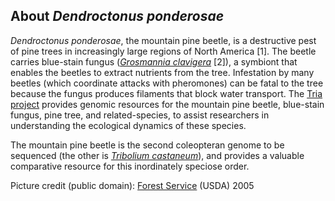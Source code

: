 About *Dendroctonus ponderosae*
-------------------------------

*Dendroctonus ponderosae*, the mountain pine beetle, is a destructive
pest of pine trees in increasingly large regions of North America \[1\].
The beetle carries blue-stain fungus (*[Grosmannia
clavigera](http://www.ebi.ac.uk/ena/data/view/GCA_000143105)* \[2\]), a
symbiont that enables the beetles to extract nutrients from the tree.
Infestation by many beetles (which coordinate attacks with pheromones)
can be fatal to the tree because the fungus produces filaments that
block water transport. The [Tria project](http://www.thetriaproject.ca)
provides genomic resources for the mountain pine beetle, blue-stain
fungus, pine tree, and related-species, to assist researchers in
understanding the ecological dynamics of these species.

The mountain pine beetle is the second coleopteran genome to be
sequenced (the other is [*Tribolium
castaneum*](/Tribolium_castaneum/Info)), and provides a valuable
comparative resource for this inordinately speciose order.

Picture credit (public domain): [Forest
Service](http://commons.wikimedia.org/wiki/File:Dendroctonus_ponderosae.jpg)
(USDA) 2005
